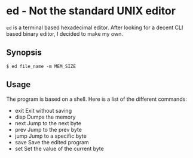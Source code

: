 # ed - Not the standard UNIX editor

`ed` is a terminal based hexadecimal editor. After looking for a decent CLI based binary editor, I decided to make my own.

## Synopsis

    $ ed file_name -m MEM_SIZE

## Usage

The program is based on a shell. Here is a list of the different commands:

- exit        Exit without saving
- disp        Dumps the memory
- next        Jump to the next byte
- prev        Jump to the prev byte
- jump        Jump to a specific byte
- save        Save the edited program
- set         Set the value of the current byte
